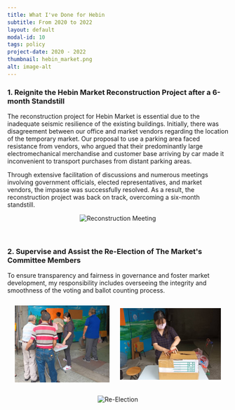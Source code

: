 ```yaml
---
title: What I've Done for Hebin
subtitle: From 2020 to 2022
layout: default
modal-id: 10
tags: policy
project-date: 2020 - 2022
thumbnail: hebin_market.png
alt: image-alt
---
```

<html>
<head>
    <meta name="viewport" content="width=device-width, initial-scale=1.0">
    <style>
        table {
            border-collapse: separate;
            border-spacing: 10px;
        }
        table img {
            max-width: 100%;
            height: auto;
        }
    </style>
</head>
<body>
    <h3>1. Reignite the Hebin Market Reconstruction Project after a 6-month Standstill</h3>
    <p>The reconstruction project for Hebin Market is essential due to the inadequate seismic resilience of the existing buildings. Initially, there was disagreement between our office and market vendors regarding the location of the temporary market. Our proposal to use a parking area faced resistance from vendors, who argued that their predominantly large electromechanical merchandise and customer base arriving by car made it inconvenient to transport purchases from distant parking areas.</p>
    <p>Through extensive facilitation of discussions and numerous meetings involving government officials, elected representatives, and market vendors, the impasse was successfully resolved. As a result, the reconstruction project was back on track, overcoming a six-month standstill.</p>
    <div style="text-align: center;">
        <img src="img/portfolio/reconstruction.JPG" alt="Reconstruction Meeting" style="max-width: 80%; height: auto;">
    </div>
    <br>
    <br>
    <h3>2. Supervise and Assist the Re-Election of The Market's Committee Members</h3>
    <p>To ensure transparency and fairness in governance and foster market development, my responsibility includes overseeing the integrity and smoothness of the voting and ballot counting process.</p>
    <table>
        <tr>
            <td><img src="img/portfolio/vote.jpg" alt="Re-Election" style="max-width: 100%; height: auto;"></td>
            <td><img src="img/portfolio/vote2.jpg" alt="Re-Election" style="max-width: 100%; height: auto;"></td>
        </tr>
    </table>
    <div style="text-align: center;">
        <img src="img/portfolio/vote3.JPG" alt="Re-Election" style="max-width: 80%; height: auto;">
    </div>
    <br>
    <br>
    
    
</body>
</html>
